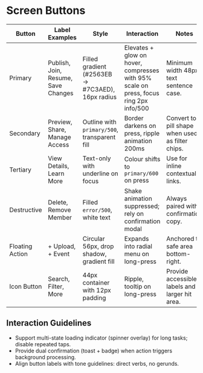 # Screen Buttons

| Button | Label Examples | Style | Interaction | Notes |
| --- | --- | --- | --- | --- |
| Primary | Publish, Join, Resume, Save Changes | Filled gradient (#2563EB → #7C3AED), 16px radius | Elevates + glow on hover, compresses with 95% scale on press, focus ring 2px info/500 | Minimum width 48px, text sentence case. |
| Secondary | Preview, Share, Manage Access | Outline with `primary/500`, transparent fill | Border darkens on press, ripple animation 200ms | Convert to pill shape when used as filter chips. |
| Tertiary | View Details, Learn More | Text-only with underline on focus | Colour shifts to `primary/600` on press | Use for inline contextual links. |
| Destructive | Delete, Remove Member | Filled `error/500`, white text | Shake animation suppressed; rely on confirmation modal | Always paired with confirmation copy. |
| Floating Action | + Upload, + Event | Circular 56px, drop shadow, gradient fill | Expands into radial menu on long-press | Anchored to safe area bottom-right. |
| Icon Button | Search, Filter, More | 44px container with 12px padding | Ripple, tooltip on long-press | Provide accessible labels and larger hit area. |

## Interaction Guidelines
- Support multi-state loading indicator (spinner overlay) for long tasks; disable repeated taps.
- Provide dual confirmation (toast + badge) when action triggers background processing.
- Align button labels with tone guidelines: direct verbs, no gerunds.
